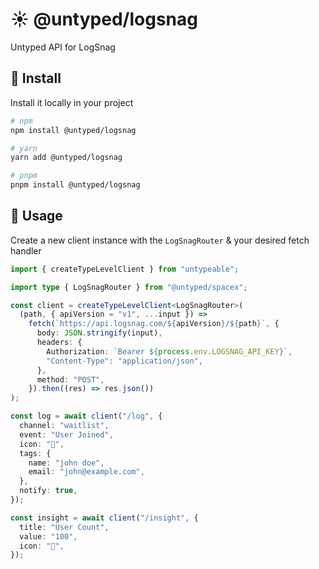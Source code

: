 # ☀️ @untyped/logsnag

Untyped API for LogSnag

## 🚀 Install

Install it locally in your project

```bash
# npm
npm install @untyped/logsnag

# yarn
yarn add @untyped/logsnag

# pnpm
pnpm install @untyped/logsnag
```

## 🦄 Usage

Create a new client instance with the `LogSnagRouter` & your desired fetch handler

```typescript
import { createTypeLevelClient } from "untypeable";

import type { LogSnagRouter } from "@untyped/spacex";

const client = createTypeLevelClient<LogSnagRouter>(
  (path, { apiVersion = "v1", ...input }) =>
    fetch(`https://api.logsnag.com/${apiVersion}/${path}`, {
      body: JSON.stringify(input),
      headers: {
        Authorization: `Bearer ${process.env.LOGSNAG_API_KEY}`,
        "Content-Type": "application/json",
      },
      method: "POST",
    }).then((res) => res.json())
);

const log = await client("/log", {
  channel: "waitlist",
  event: "User Joined",
  icon: "🎉",
  tags: {
    name: "john doe",
    email: "john@example.com",
  },
  notify: true,
});

const insight = await client("/insight", {
  title: "User Count",
  value: "100",
  icon: "👨",
});
```

